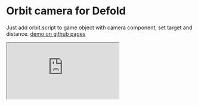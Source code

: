 # Orbit camera for Defold

Just add orbit.script to game object with camera component, set target and distance.
[demo on github pages](https://abadonna.github.io/defold-orbit-camera/)

<iframe src = "https://abadonna.github.io/defold-orbit-camera/"></iframe>